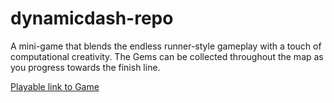 # dynamicdash-repo
A mini-game that blends the endless runner-style gameplay with a touch of computational creativity. The Gems can be collected throughout the map as you progress towards the finish line.
 
[Playable link to Game](https://sarahashemii.github.io/csc670-fall2023/games/03_emergence)


